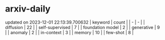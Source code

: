 # arxiv-daily
updated on 2023-12-01 22:13:39.700632
| keyword | count |
| - | - |
| diffusion | 22 |
| self-supervised | 7 |
| foundation model | 2 |
| generative | 9 |
| anomaly | 2 |
| in-context | 3 |
| memory | 10 |
| few-shot | 8 |
